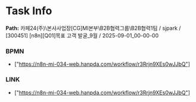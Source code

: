 # Task Info

**Path:** 카페24(주)\본사사업장\[CG]MI본부\B2B협력그룹\B2B협력1팀 / sjpark / [300451] [n8n][Q01]목표 고객 발굴_9월 / 2025-09-01_00-00-00

### BPMN
- ["https://n8n-mi-034-web.hanpda.com/workflow/r3Rrjn9XEs0wJJbQ"]

### LINK
- ["https://n8n-mi-034-web.hanpda.com/workflow/r3Rrjn9XEs0wJJbQ"]

